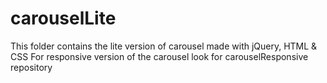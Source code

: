 # carouselLite
This folder contains the lite version of carousel made with jQuery, HTML & CSS
For responsive version of the carousel look for carouselResponsive repository
